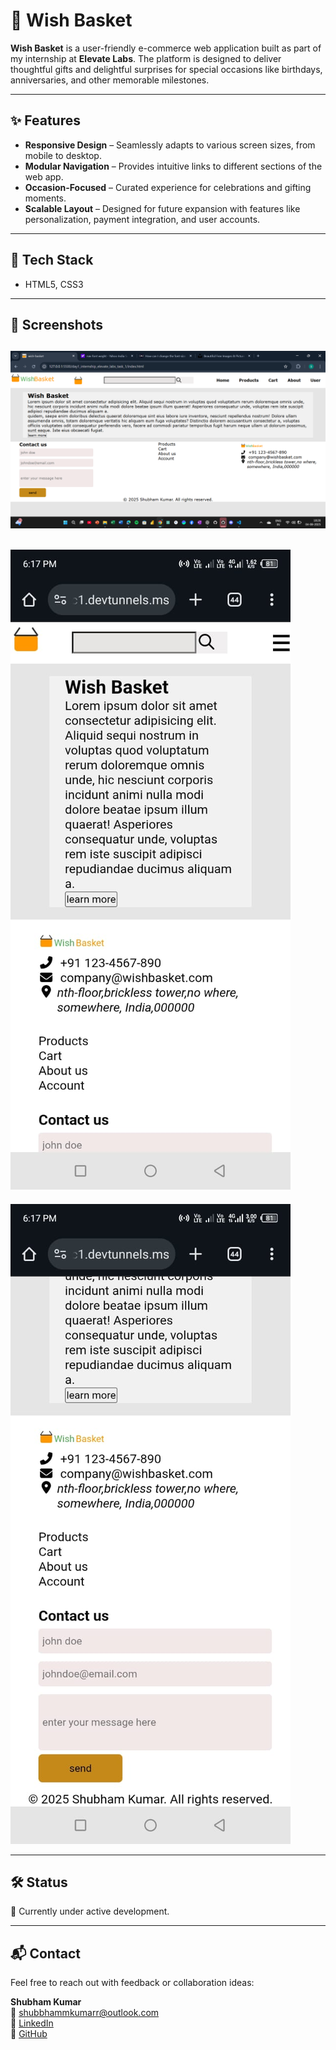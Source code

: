 # 🎁 Wish Basket

**Wish Basket** is a user-friendly e-commerce web application built as part of my internship at **Elevate Labs**. The platform is designed to deliver thoughtful gifts and delightful surprises for special occasions like birthdays, anniversaries, and other memorable milestones.

---

## ✨ Features

- **Responsive Design** – Seamlessly adapts to various screen sizes, from mobile to desktop.
- **Modular Navigation** – Provides intuitive links to different sections of the web app.
- **Occasion-Focused** – Curated experience for celebrations and gifting moments.
- **Scalable Layout** – Designed for future expansion with features like personalization, payment integration, and user accounts.

---

## 📌 Tech Stack

- HTML5, CSS3

---

## 📸 Screenshots


 ![Homepage](./md/homePage.png) 
 ---
 ![media1](./md/media.png) 
 ---
 ![mediaTwo](./md/mediaTwo.jpg)


---

## 🛠️ Status

🚧 Currently under active development.

---

## 📬 Contact

Feel free to reach out with feedback or collaboration ideas:

**Shubham Kumar**  
📧 shubbhammkumarr@outlook.com  
🔗 [LinkedIn](https://www.linkedin.com/in/shubham-kumar-b9b6b2241)  
🔗 [GitHub](https://github.com/SHUBBHAM-KUMARR)
